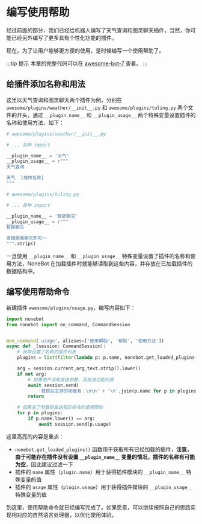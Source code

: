 # 编写使用帮助

经过前面的部分，我们已经给机器人编写了天气查询和图灵聊天插件，当然，你可能已经另外编写了更多具有个性化功能的插件。

现在，为了让用户能够更方便的使用，是时候编写一个使用帮助了。

:::tip 提示
本章的完整代码可以在 [awesome-bot-7](https://github.com/nonebot/nonebot/tree/master/docs/guide/code/awesome-bot-7) 查看。
:::

## 给插件添加名称和用法

这里以天气查询和图灵聊天两个插件为例，分别在 `awesome/plugins/weather/__init__.py` 和 `awesome/plugins/tuling.py` 两个文件的开头，通过 `__plugin_name__` 和 `__plugin_usage__` 两个特殊变量设置插件的名称和使用方法，如下：

```python
# awesome/plugins/weather/__init__.py

# ... 各种 import

__plugin_name__ = '天气'
__plugin_usage__ = r"""
天气查询

天气  [城市名称]
"""
```

```python
# awesome/plugins/tuling.py

# ... 各种 import

__plugin_name__ = '智能聊天'
__plugin_usage__ = r"""
智能聊天

直接跟我聊天即可～
""".strip()
```

一旦使用 `__plugin_name__` 和 `__plugin_usage__` 特殊变量设置了插件的名称和使用方法，NoneBot 在加载插件时就能够读取到这些内容，并存放在已加载插件的数据结构中。

## 编写使用帮助命令

新建插件 `awesome/plugins/usage.py`，编写内容如下：

```python {8,13-14,20}
import nonebot
from nonebot import on_command, CommandSession


@on_command('usage', aliases=['使用帮助', '帮助', '使用方法'])
async def _(session: CommandSession):
    # 获取设置了名称的插件列表
    plugins = list(filter(lambda p: p.name, nonebot.get_loaded_plugins()))

    arg = session.current_arg_text.strip().lower()
    if not arg:
        # 如果用户没有发送参数，则发送功能列表
        await session.send(
            '我现在支持的功能有：\n\n' + '\n'.join(p.name for p in plugins))
        return

    # 如果发了参数则发送相应命令的使用帮助
    for p in plugins:
        if p.name.lower() == arg:
            await session.send(p.usage)
```

这里高亮的内容是重点：

- `nonebot.get_loaded_plugins()` 函数用于获取所有已经加载的插件，**注意，由于可能存在插件没有设置 `__plugin_name__` 变量的情况，插件的名称有可能为空**，因此建议过滤一下
- 插件的 `name` 属性（`plugin.name`）用于获得插件模块的 `__plugin_name__` 特殊变量的值
- 插件的 `usage` 属性（`plugin.usage`）用于获得插件模块的 `__plugin_usage__` 特殊变量的值

到这里，使用帮助命令就已经编写完成了。如果愿意，可以继续按照自己的思路实现相对应的自然语言处理器，以优化使用体验。
